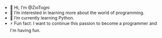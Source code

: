 - 👋 Hi, I’m @ZioTogni
- 👀 I’m interested in learning more about the world of programming.
- 🌱 I’m currently learning Python.
- ⚡ Fun fact: I want to continue this passion to become a programmer and I'm having fun.
